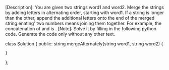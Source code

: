 [Description]: You are given two strings word1 and word2. Merge the strings by adding letters in alternating order, starting with word1. If a string is longer than the other, append the additional letters onto the end of the merged string.enating' two numbers means joining them together. For example, the concatenation of and is .
[Note]: Solve it by filling in the following python code. Generate the code only without any other text.

class Solution {
public:
    string mergeAlternately(string word1, string word2) {
        
    }
};